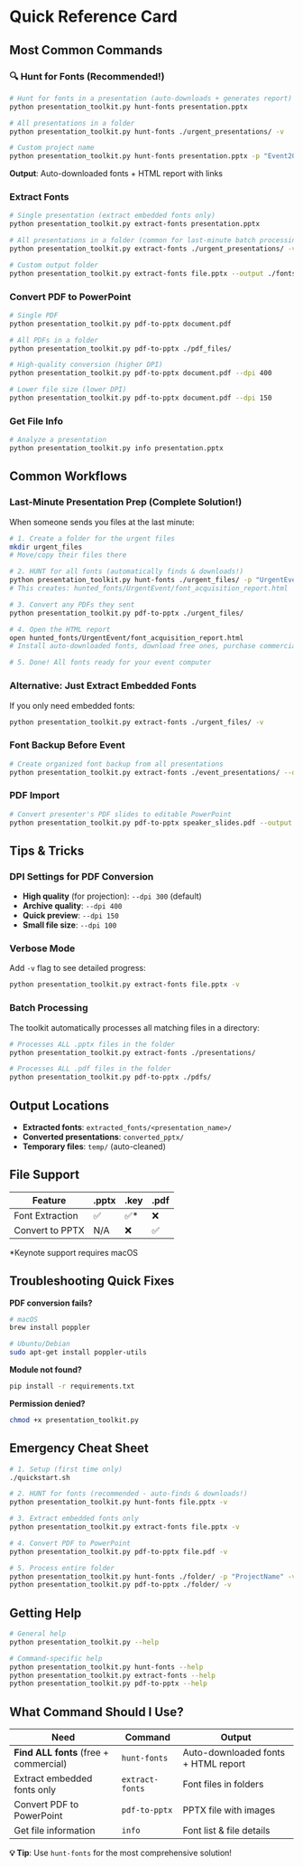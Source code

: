 # Quick Reference Card

## Most Common Commands

### 🔍 Hunt for Fonts (Recommended!)

```bash
# Hunt for fonts in a presentation (auto-downloads + generates report)
python presentation_toolkit.py hunt-fonts presentation.pptx

# All presentations in a folder
python presentation_toolkit.py hunt-fonts ./urgent_presentations/ -v

# Custom project name
python presentation_toolkit.py hunt-fonts presentation.pptx -p "Event2024"
```

**Output**: Auto-downloaded fonts + HTML report with links

### Extract Fonts

```bash
# Single presentation (extract embedded fonts only)
python presentation_toolkit.py extract-fonts presentation.pptx

# All presentations in a folder (common for last-minute batch processing)
python presentation_toolkit.py extract-fonts ./urgent_presentations/ -v

# Custom output folder
python presentation_toolkit.py extract-fonts file.pptx --output ./fonts_backup/
```

### Convert PDF to PowerPoint

```bash
# Single PDF
python presentation_toolkit.py pdf-to-pptx document.pdf

# All PDFs in a folder
python presentation_toolkit.py pdf-to-pptx ./pdf_files/

# High-quality conversion (higher DPI)
python presentation_toolkit.py pdf-to-pptx document.pdf --dpi 400

# Lower file size (lower DPI)
python presentation_toolkit.py pdf-to-pptx document.pdf --dpi 150
```

### Get File Info

```bash
# Analyze a presentation
python presentation_toolkit.py info presentation.pptx
```

## Common Workflows

### Last-Minute Presentation Prep (Complete Solution!)

When someone sends you files at the last minute:

```bash
# 1. Create a folder for the urgent files
mkdir urgent_files
# Move/copy their files there

# 2. HUNT for all fonts (automatically finds & downloads!)
python presentation_toolkit.py hunt-fonts ./urgent_files/ -p "UrgentEvent" -v
# This creates: hunted_fonts/UrgentEvent/font_acquisition_report.html

# 3. Convert any PDFs they sent
python presentation_toolkit.py pdf-to-pptx ./urgent_files/

# 4. Open the HTML report
open hunted_fonts/UrgentEvent/font_acquisition_report.html
# Install auto-downloaded fonts, download free ones, purchase commercial if needed

# 5. Done! All fonts ready for your event computer
```

### Alternative: Just Extract Embedded Fonts

If you only need embedded fonts:

```bash
python presentation_toolkit.py extract-fonts ./urgent_files/ -v
```

### Font Backup Before Event

```bash
# Create organized font backup from all presentations
python presentation_toolkit.py extract-fonts ./event_presentations/ --output ./font_backup_2024/
```

### PDF Import

```bash
# Convert presenter's PDF slides to editable PowerPoint
python presentation_toolkit.py pdf-to-pptx speaker_slides.pdf --output ./ready_presentations/
```

## Tips & Tricks

### DPI Settings for PDF Conversion

- **High quality** (for projection): `--dpi 300` (default)
- **Archive quality**: `--dpi 400`
- **Quick preview**: `--dpi 150`
- **Small file size**: `--dpi 100`

### Verbose Mode

Add `-v` flag to see detailed progress:
```bash
python presentation_toolkit.py extract-fonts file.pptx -v
```

### Batch Processing

The toolkit automatically processes all matching files in a directory:
```bash
# Processes ALL .pptx files in the folder
python presentation_toolkit.py extract-fonts ./presentations/

# Processes ALL .pdf files in the folder
python presentation_toolkit.py pdf-to-pptx ./pdfs/
```

## Output Locations

- **Extracted fonts**: `extracted_fonts/<presentation_name>/`
- **Converted presentations**: `converted_pptx/`
- **Temporary files**: `temp/` (auto-cleaned)

## File Support

| Feature | .pptx | .key | .pdf |
|---------|-------|------|------|
| Font Extraction | ✅ | ✅* | ❌ |
| Convert to PPTX | N/A | ❌ | ✅ |

*Keynote support requires macOS

## Troubleshooting Quick Fixes

**PDF conversion fails?**
```bash
# macOS
brew install poppler

# Ubuntu/Debian
sudo apt-get install poppler-utils
```

**Module not found?**
```bash
pip install -r requirements.txt
```

**Permission denied?**
```bash
chmod +x presentation_toolkit.py
```

## Emergency Cheat Sheet

```bash
# 1. Setup (first time only)
./quickstart.sh

# 2. HUNT for fonts (recommended - auto-finds & downloads!)
python presentation_toolkit.py hunt-fonts file.pptx -v

# 3. Extract embedded fonts only
python presentation_toolkit.py extract-fonts file.pptx -v

# 4. Convert PDF to PowerPoint
python presentation_toolkit.py pdf-to-pptx file.pdf -v

# 5. Process entire folder
python presentation_toolkit.py hunt-fonts ./folder/ -p "ProjectName" -v
python presentation_toolkit.py pdf-to-pptx ./folder/ -v
```

## Getting Help

```bash
# General help
python presentation_toolkit.py --help

# Command-specific help
python presentation_toolkit.py hunt-fonts --help
python presentation_toolkit.py extract-fonts --help
python presentation_toolkit.py pdf-to-pptx --help
```

## What Command Should I Use?

| Need | Command | Output |
|------|---------|--------|
| **Find ALL fonts** (free + commercial) | `hunt-fonts` | Auto-downloaded fonts + HTML report |
| Extract embedded fonts only | `extract-fonts` | Font files in folders |
| Convert PDF to PowerPoint | `pdf-to-pptx` | PPTX file with images |
| Get file information | `info` | Font list & file details |

**💡 Tip**: Use `hunt-fonts` for the most comprehensive solution!

